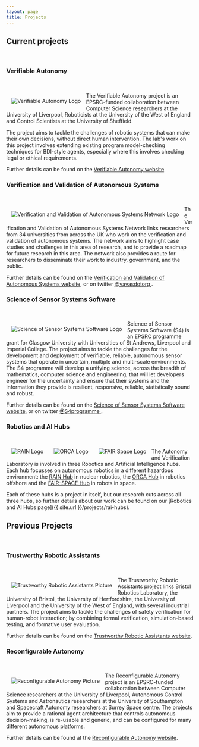 ```yaml
---
layout: page
title: Projects
---
```


## Current projects
<br>

<article class="row">

  <section class="columns large-6">
<div markdown="1">

### Verifiable Autonomy
<br>

<a href="http://wordpress.csc.liv.ac.uk/va/"> <img alt="Verifiable Autonomy Logo" style="float: left; margin: 1em" src="{{site.images}}project-images/va.png"></a>

The Verifiable Autonomy project is an EPSRC-funded collaboration between Computer Science researchers at the University of Liverpool, Roboticists at the University of the West of England and Control Scientists at the University of Sheffield.

The project aims to tackle the challenges of robotic systems that can make their own decisions, without direct human intervention. The lab's work on this project involves extending existing program model-checking techniques for BDI-style agents, especially where this involves checking legal or ethical requirements.

Further details can be found on the [Verifiable Autonomy website](http://wordpress.csc.liv.ac.uk/va/)


</div>
  </section>

  <section class="columns large-6">
<div markdown="1">


### Verification and Validation of Autonomous Systems
<br>

<a href="https://vavas.org/"> <img alt="Verification and Validation of Autonomous Systems Network Logo" style="float: left; margin: 1em" src="{{site.images}}project-images/vavas.png"></a>

The Verification and Validation of Autonomous Systems Network links researchers from 34 universities from across the UK who work on the verification and validation of autonomous systems. The network aims to
highlight case studies and challenges in this area of research, and to provide a roadmap for future research in this area. The network also provides a route for researchers to disseminate their work to industry, government, and the public.

Further details can be found on the [Verification and Validation of Autonomous Systems website](https://vavas.org/), or on twitter <a href="https://twitter.com/vavasdotorg"><i class="fab fa-twitter"></i> @vavasdotorg </a>.

</div>
  </section>

</article>

<article class="row">
  <section class="columns large-6">
<div markdown="1">


### Science of Sensor Systems Software
<br>

<a href="http://www.dcs.gla.ac.uk/research/S4/"> <img alt="Science of Sensor Systems Software Logo" style="float: left; margin: 1em" src="{{site.images}}images/project-images/s4.png"></a>

Science of Sensor Systems Software (S4) is an EPSRC programme grant for Glasgow University with Universities of St Andrews, Liverpool and Imperial College. The project aims to tackle the challenges for the development and deployment of verifiable, reliable, autonomous sensor systems that operate in uncertain, multiple and multi-scale environments. The S4 programme will develop a unifying science, across the breadth of mathematics, computer science and engineering, that will let developers engineer for the uncertainty and ensure that their systems and the information they provide is resilient, responsive, reliable, statistically sound and robust.

Further details can be found on the [Science of Sensor Systems Software website](http://www.dcs.gla.ac.uk/research/S4/), or on twitter <a href="https://twitter.com/S4programme"><i class="fab fa-twitter"></i> @S4programme </a>.

</div>
  </section>

  <section class="columns large-6">
<div markdown="1">


### Robotics and AI Hubs
<br>

<article class="row">
<a href="{{ site.url }}/projects/rai-hubs">
  <section class="columns large-4">
 <img alt="RAIN Logo" style="float: left; margin: 1em" src="{{site.images}}project-images/rain-b-logo.png">
</section>
  <section class="columns large-4">
<img alt="ORCA Logo" style="float: left; margin: 1em" src="{{site.images}}project-images/orca-logo.png">
</section>
  <section class="columns large-4">
<img alt="FAIR Space Logo" style="float: left; margin: 1em" src="{{site.images}}project-images/fair-space-b-logo.png">
</section>
</a>
</article>

The Autonomy and Verification Laboratory is involved in three Robotics and Artificial Intelligence hubs. Each hub focusses on autonomous robotics in a different hazardous environment: the [RAIN Hub](http://rainhub.org.uk/) in nuclear robotics, the [ORCA Hub](https://orcahub.org/) in robotics offshore  and the [FAIR-SPACE Hub](https://www.fairspacehub.org/) in robots in space.

Each of these hubs is a project in itself, but our research cuts across all three hubs, so further details about our work can be found on our [Robotics and AI Hubs page]({{ site.url }}/projects/rai-hubs).

</div>
  </section>

</article>


## Previous Projects
<br>

<article class="row">

<section class="columns  large-6">
<div markdown="1">

### Trustworthy Robotic Assistants
<br>

<a href="http://www.robosafe.org/"> <img alt="Trustworthy Robotic Assistants Picture" style="float: left; margin: 1em" src="{{site.images}}project-images/robosafe.png"></a>


The Trustworthy Robotic Assistants project links Bristol Robotics Laboratory, the University of Bristol, the University of Hertfordshire, the University of Liverpool and the University of the West of England, with several industrial partners. The project aims to tackle the challenges of safety verification for human-robot interaction; by combining formal verification, simulation-based testing, and formative user evaluation.

Further details can be found on the [Trustworthy Robotic Assistants website](http://www.robosafe.org/).

</div>

</section>

<section class="columns large-6">
<div markdown="1">


### Reconfigurable Autonomy
<br>

<a href="http://cgi.csc.liv.ac.uk/RAIS/index.php/Main_Page"> <img alt="Reconfigurable Autonomy Picture" style="float: left; margin: 1em" src="{{site.images}}project-images/rais_sq.png"></a>

The Reconfigurable Autonomy project is an EPSRC-funded collaboration between Computer Science researchers at the University of Liverpool, Autonomous Control Systems and Astronautics researchers at the University of Southampton and Spacecraft Autonomy researchers at Surrey Space centre. The projects aim to provide a rational agent architecture that controls autonomous decision-making, is re-usable and generic, and can be configured for many different autonomous platforms.

Further details can be found at the [Reconfigurable Autonomy website](http://cgi.csc.liv.ac.uk/RAIS/index.php/Main_Page).

</div>
</section>

</article>
